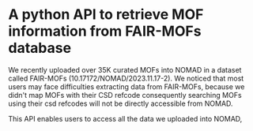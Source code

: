 # A python API to retrieve MOF information from FAIR-MOFs database
We recently uploaded over 35K curated MOFs into NOMAD in a dataset called FAIR-MOFs (10.17172/NOMAD/2023.11.17-2).
We noticed that most users may face difficulties extracting data from FAIR-MOFs, because we didn't map MOFs with their
CSD refcode consequently searching MOFs using their csd refcodes will not be directly accessible from NOMAD.

This API enables users to access all the data we uploaded into NOMAD,

